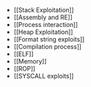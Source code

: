 - [[Stack Exploitation]]
- [[Assembly and RE]]
- [[Process interaction]]
- [[Heap Exploitation]]
- [[Format string exploits]]
- [[Compilation process]]
- [[ELF]]
- [[Memory]]
- [[ROP]]
- [[SYSCALL exploits]]